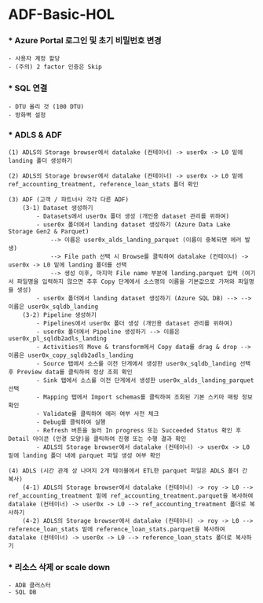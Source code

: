 # ADF-Basic-HOL

### * Azure Portal 로그인 및 초기 비밀번호 변경
    - 사용자 계정 할당
    - (주의) 2 factor 인증은 Skip

### * SQL 연결
    - DTU 올리 것 (100 DTU)
    - 방화벽 설정

### * ADLS & ADF 
    (1) ADLS의 Storage browser에서 datalake (컨테이너) -> user0x -> L0 밑에 landing 폴더 생성하기
    
    (2) ADLS의 Storage browser에서 datalake (컨테이너) -> user0x -> L0 밑에 ref_accounting_treatment, reference_loan_stats 폴더 확인
    
    (3) ADF (고객 / 파트너사 각각 다른 ADF)
        (3-1) Dataset 생성하기
            - Datasets에서 user0x 폴더 생성 (개인용 dataset 관리를 위하여)
            - user0x 폴더에서 landing dataset 생성하기 (Azure Data Lake Storage Gen2 & Parquet) 
                --> 이름은 user0x_alds_landing_parquet (이름이 중복되면 에러 발생)
                --> File path 선택 시 Browse를 클릭하여 datalake (컨테이너) -> user0x -> L0 밑에 landing 폴더를 선택
                --> 생성 이후, 마지막 File name 부분에 landing.parquet 입력 (여기서 파일명을 입력하지 않으면 추후 Copy 단계에서 소스명의 이름을 기본값으로 가져와 파일명을 생성)
            - user0x 폴더에서 landing dataset 생성하기 (Azure SQL DB) --> --> 이름은 user0x_sqldb_landing
        (3-2) Pipeline 생성하기
            - Pipelines에서 user0x 폴더 생성 (개인용 dataset 관리를 위하여)
            - user0x 폴더에서 Pipeline 생성하기 --> 이름은 user0x_pl_sqldb2adls_landing 
            - Activities의 Move & transform에서 Copy data를 drag & drop --> 이름은 user0x_copy_sqldb2adls_landing
            - Source 탭에서 소스를 이전 단게에서 생성한 user0x_sqldb_landing 선택 후 Preview data를 클릭하여 정상 조회 확인
            - Sink 탭에서 소스를 이전 단게에서 생성한 user0x_alds_landing_parquet 선택
            - Mapping 탭에서 Import schemas를 클릭하여 조회된 기본 스키마 매핑 정보 확인
            - Validate를 클릭하여 에러 여부 사전 체크
            - Debug를 클릭하여 실행
            - Refresh 버튼을 눌러 In progress 또는 Succeeded Status 확인 후 Detail 아이콘 (안경 모양)을 클릭하여 진행 또는 수행 결과 확인
            - ADLS의 Storage browser에서 datalake (컨테이너) -> user0x -> L0 밑에 landing 폴더 내에 parquet 파일 생성 여부 확인
            
    (4) ADLS (시간 관계 상 나머지 2개 테이블에서 ETL한 parquet 파일은 ADLS 폴더 간 복사)
        (4-1) ADLS의 Storage browser에서 datalake (컨테이너) -> roy -> L0 --> ref_accounting_treatment 밑에 ref_accounting_treatment.parquet을 복사하여 datalake (컨테이너) -> user0x -> L0 --> ref_accounting_treatment 폴더로 복사하기
        (4-2) ADLS의 Storage browser에서 datalake (컨테이너) -> roy -> L0 --> reference_loan_stats 밑에 reference_loan_stats.parquet을 복사하여 datalake (컨테이너) -> user0x -> L0 --> reference_loan_stats 폴더로 복사하기



### * 리소스 삭제 or scale down
    - ADB 클러스터
    - SQL DB
